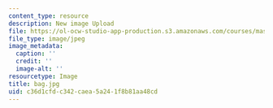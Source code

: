 ```yaml
---
content_type: resource
description: New image Upload
file: https://ol-ocw-studio-app-production.s3.amazonaws.com/courses/mas-962-special-topics-new-textiles-spring-2010/c36d1cfdc342caea5a241f8b81aa48cd_bag.jpg
file_type: image/jpeg
image_metadata:
  caption: ''
  credit: ''
  image-alt: ''
resourcetype: Image
title: bag.jpg
uid: c36d1cfd-c342-caea-5a24-1f8b81aa48cd
---
```

